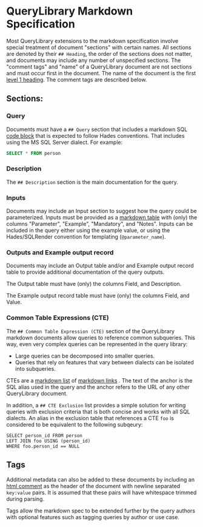 # QueryLibrary Markdown Specification

Most QueryLibrary extensions to the markdown specification
involve special treatment of document "sections"
with certain names. All sections are denoted by their 
`## Heading`, the order
of the sections does not matter,
and documents may include any
number of unspecified sections. The "comment tags"
and "name" of a QueryLibrary document are not 
sections and must
occur first in the document. The name of the document
is the first [level 1 heading](https://www.markdownguide.org/basic-syntax/#headings). The comment tags are
described below.

## Sections:

### Query

Documents must have a 
`## Query` section that includes
a markdown SQL [code block](https://www.markdownguide.org/extended-syntax/#fenced-code-blocks)
that is expected to follow
Hades conventions. That includes using the 
MS SQL Server dialect. For example:

```sql
SELECT * FROM person
```

### Description

The `## Description` section
is the main documentation for the query.

### Inputs

Documents may include an Input section to suggest
how the query could be parameterized. Inputs must
be provided as a [markdown table](https://www.markdownguide.org/extended-syntax/#tables)
with (only) the columns
"Parameter", "Example", "Mandatory", and "Notes".
Inputs can be included in the query either using
the example value, or using the Hades/SQLRender
convention for templating (`@parameter_name`).

### Outputs and Example output record

Documents may include an Output table 
and/or and Example output record table
to provide
additional documentation of the query outputs.

The Output table must have
(only) the columns Field, and Description.

The Example output record table must have (only)
the columns Field, and Value.

### Common Table Expressions (CTE)

The `## Common Table Expression (CTE)`
section of the QueryLibrary markdown documents
allow queries to reference common subqueries. This
way, even very complex queries can be represented
in the query library:
- Large queries can be decomposed into smaller queries.
- Queries that rely on features that vary between 
    dialects can be isolated into subqueries.

CTEs are a [markdown list](https://www.markdownguide.org/basic-syntax/#lists-1) of [markdown links](https://www.markdownguide.org/basic-syntax/#links)
. The text of the anchor is the SQL 
alias used in the query
and the anchor refers to the URL of any other 
QueryLibrary document.

In addition, a `## CTE Exclusion` list
provides a simple solution for writing 
queries with exclusion criteria that 
is both concise and works with all
SQL dialects. An alias in the exclusion table that
references a CTE
`foo` is considered to be
equivalent to the following subqeury:
```
SELECT person_id FROM person
LEFT JOIN foo USING (person_id)
WHERE foo.person_id == NULL
```

## Tags
Additional metadata can also be added to these 
documents by including an [html comment](https://developer.mozilla.org/en-US/docs/Learn/HTML/Introduction_to_HTML/Getting_started#html_comments)
as the header
of the document with newline separated
`key:value` pairs. It is assumed that
these pairs will have whitespace trimmed during parsing.

Tags allow the markdown spec to be extended
further by the query authors with optional 
features such as tagging queries by author or use case.

